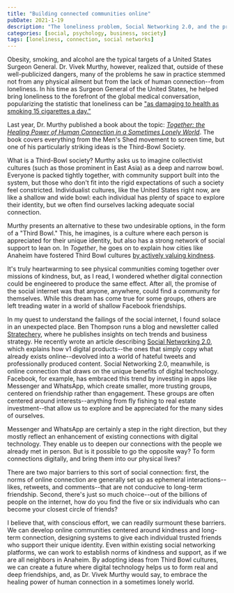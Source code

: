```yaml
---
title: "Building connected communities online"
pubDate: 2021-1-19
description: "The loneliness problem, Social Networking 2.0, and the promise of better digital connection."
categories: [social, psychology, business, society]
tags: [loneliness, connection, social networks]
---
```


Obesity, smoking, and alcohol are the typical targets of a United States Surgeon General. Dr. Vivek Murthy, however, realized that, outside of these well-publicized dangers, many of the problems he saw in practice stemmed not from any physical ailment but from the lack of human connection--from loneliness. In his time as Surgeon General of the United States, he helped bring loneliness to the forefront of the global medical conversation, popularizing the statistic that loneliness can be ["as damaging to health as smoking 15 cigarettes a day."](https://www.hrsa.gov/enews/past-issues/2019/january-17/loneliness-epidemic)

Last year, Dr. Murthy published a book about the topic: [*Together: the Healing Power of Human Connection in a Sometimes Lonely World*](https://www.vivekmurthy.com/together-book). The book covers everything from the Men's Shed movement to screen time, but one of his particularly striking ideas is the Third-Bowl Society.

What is a Third-Bowl society? Murthy asks us to imagine collectivist cultures (such as those prominent in East Asia) as a deep and narrow bowl. Everyone is packed tightly together, with community support built into the system, but those who don't fit into the rigid expectations of such a society feel constricted. Individualist cultures, like the United States right now, are like a shallow and wide bowl: each individual has plenty of space to explore their identity, but we often find ourselves lacking adequate social connection. 

Murthy presents an alternative to these two undesirable options, in the form of a "Third Bowl." This, he imagines, is a culture where each person is appreciated for their unique identity, but also has a strong network of social support to lean on. In *Together*, he goes on to explain how cities like Anaheim have fostered Third Bowl cultures [by actively valuing kindness](https://cityofkindness.org/the-first-city-of-kindness/). 

It's truly heartwarming to see physical communities coming together over missions of kindness, but, as I read, I wondered whether digital connection could be engineered to produce the same effect. After all, the promise of the social internet was that anyone, anywhere, could find a community for themselves. While this dream has come true for some groups, others are left treading water in a world of shallow Facebook friendships. 

In my quest to understand the failings of the social internet, I found solace in an unexpected place. Ben Thompson runs a blog and newsletter called [Stratechery](https://stratechery.com), where he publishes insights on tech trends and business strategy. He recently wrote an article describing [Social Networking 2.0](https://stratechery.com/2020/social-networking-2-0/), which explains how v1 digital products--the ones that simply copy what already exists online--devolved into a world of hateful tweets and professionally produced content. Social Networking 2.0, meanwhile, is online connection that draws on the unique benefits of digital technology. Facebook, for example, has embraced this trend by investing in apps like Messenger and WhatsApp, which create smaller, more trusting groups, centered on friendship rather than engagement. These groups are often centered around interests--anything from fly fishing to real estate investment--that allow us to explore and be appreciated for the many sides of ourselves. 

Messenger and WhatsApp are certainly a step in the right direction, but they mostly reflect an enhancement of existing connections with digital technology. They enable us to deepen our connections with the people we already met in person. But is it possible to go the opposite way? To form connections digitally, and bring them into our physical lives?

There are two major barriers to this sort of social connection: first, the norms of online connection are generally set up as ephemeral interactions--likes, retweets, and comments--that are not conducive to long-term friendship. Second, there's just so much choice--out of the billions of people on the internet, how do you find the five or six individuals who can become your closest circle of friends?

I believe that, with conscious effort, we can readily surmount these barriers. We can develop online communities centered around kindness and long-term connection, designing systems to give each individual trusted friends who support their unique identity. Even within existing social networking platforms, we can work to establish norms of kindness and support, as if we are all neighbors in Anaheim. By adopting ideas from Third Bowl cultures, we can create a future where digital technology helps us to form real and deep friendships, and, as Dr. Vivek Murthy would say, to embrace the healing power of human connection in a sometimes lonely world. 

